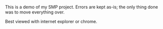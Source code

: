 This is a demo of my SMP project. Errors are kept as-is; the only thing done was to move everything over.

Best viewed with internet explorer or chrome.
